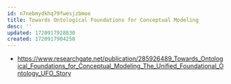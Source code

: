 ```yaml
---
id: n7nebmydkhq79fwesjzbmoe
title: Towards Ontological Foundations for Conceptual Modeling
desc: ''
updated: 1720917928830
created: 1720917904258
---
```


- https://www.researchgate.net/publication/285926489_Towards_Ontological_Foundations_for_Conceptual_Modeling_The_Unified_Foundational_Ontology_UFO_Story